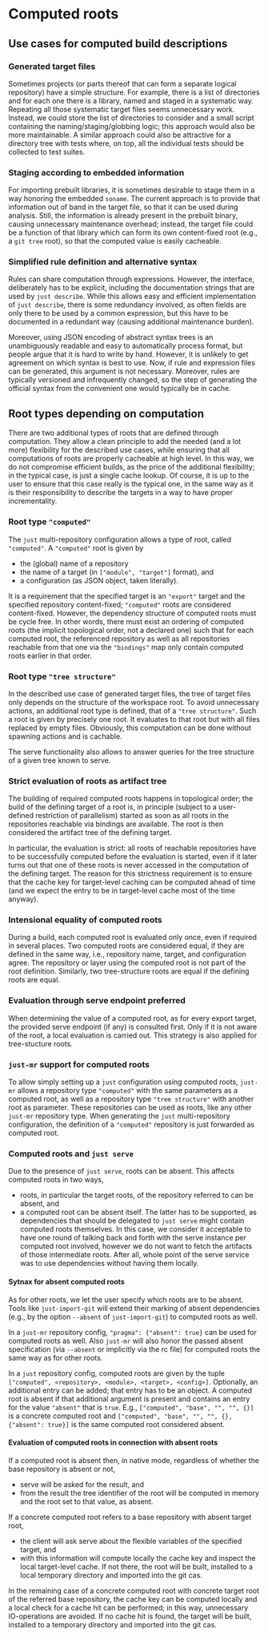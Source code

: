 Computed roots
==============

Use cases for computed build descriptions
-----------------------------------------

### Generated target files

Sometimes projects (or parts thereof that can form a separate logical
repository) have a simple structure. For example, there is a list of
directories and for each one there is a library, named and staged in a
systematic way. Repeating all those systematic target files seems
unnecessary work. Instead, we could store the list of directories to
consider and a small script containing the naming/staging/globbing
logic; this approach would also be more maintainable. A similar approach
could also be attractive for a directory tree with tests where, on top,
all the individual tests should be collected to test suites.

### Staging according to embedded information

For importing prebuilt libraries, it is sometimes desirable to stage
them in a way honoring the embedded `soname`. The current approach is to
provide that information out of band in the target file, so that it can
be used during analysis. Still, the information is already present in
the prebuilt binary, causing unnecessary maintenance overhead; instead,
the target file could be a function of that library which can form its
own content-fixed root (e.g., a `git tree` root), so that the computed
value is easily cacheable.

### Simplified rule definition and alternative syntax

Rules can share computation through expressions. However, the interface,
deliberately has to be explicit, including the documentation strings
that are used by `just describe`. While this allows easy and efficient
implementation of `just describe`, there is some redundancy involved, as
often fields are only there to be used by a common expression, but this
have to be documented in a redundant way (causing additional maintenance
burden).

Moreover, using JSON encoding of abstract syntax trees is an
unambiguously readable and easy to automatically process format, but
people argue that it is hard to write by hand. However, it is unlikely
to get agreement on which syntax is best to use. Now, if rule and
expression files can be generated, this argument is not
necessary. Moreover, rules are typically versioned and infrequently
changed, so the step of generating the official syntax from the
convenient one would typically be in cache.

Root types depending on computation
-----------------------------------

There are two additional types of roots that are defined through
computation. They allow a clean principle to add the needed (and a
lot more) flexibility for the described use cases, while ensuring that
all computations of roots are properly cacheable at high level. In this
way, we do not compromise efficient builds, as the price of the
additional flexibility; in the typical case, is just a single cache
lookup. Of course, it is up to the user to ensure that this case really
is the typical one, in the same way as it is their responsibility to
describe the targets in a way to have proper incrementality.

### Root type `"computed"`

The `just` multi-repository configuration allows a type of root,
called `"computed"`. A `"computed"` root is given by

 - the (global) name of a repository
 - the name of a target (in `["module", "target"]` format), and
 - a configuration (as JSON object, taken literally).

It is a requirement that the specified target is an `"export"` target
and the specified repository content-fixed; `"computed"` roots are
considered content-fixed. However, the dependency structure of computed
roots must be cycle free. In other words, there must exist an ordering
of computed roots (the implicit topological order, not a declared one)
such that for each computed root, the referenced repository as well as
all repositories reachable from that one via the `"bindings"` map only
contain computed roots earlier in that order.

### Root type `"tree structure"`

In the described use case of generated target files, the tree of
target files only depends on the structure of the workspace root. To
avoid unnecessary actions, an additional root type is defined,
that of a `"tree structure"`. Such a root is given by precisely
one root. It evaluates to that root but with all files replaced
by empty files. Obviously, this computation can be done without
spawning actions and is cachable.

The serve functionality also allows to answer queries for the
tree structure of a given tree known to serve.

### Strict evaluation of roots as artifact tree

The building of required computed roots happens in topological order;
the build of the defining target of a root is, in principle (subject to
a user-defined restriction of parallelism) started as soon as all roots
in the repositories reachable via bindings are available. The root is
then considered the artifact tree of the defining target.

In particular, the evaluation is strict: all roots of reachable
repositories have to be successfully computed before the evaluation is
started, even if it later turns out that one of these roots is never
accessed in the computation of the defining target. The reason for this
strictness requirement is to ensure that the cache key for target-level
caching can be computed ahead of time (and we expect the entry to be in
target-level cache most of the time anyway).

### Intensional equality of computed roots

During a build, each computed root is evaluated only once, even if
required in several places. Two computed roots are considered equal, if
they are defined in the same way, i.e., repository name, target, and
configuration agree. The repository or layer using the computed root is
not part of the root definition. Similarly, two tree-structure roots
are equal if the defining roots are equal.

### Evaluation through serve endpoint preferred

When determining the value of a computed root, as for every export
target, the provided serve endpoint (if any) is consulted first.
Only if it is not aware of the root, a local evaluation is carried
out. This strategy is also applied for tree-stucture roots.

### `just-mr` support for computed roots

To allow simply setting up a `just` configuration using computed
roots, `just-mr` allows a repository type `"computed"` with the same
parameters as a computed root, as well as a repository type `"tree
structure"` with another root as parameter. These repositories can
be used as roots, like any other `just-mr` repository type. When
generating the `just` multi-repository configuration, the definition
of a `"computed"` repository is just forwarded as computed root.

### Computed roots and `just serve`

Due to the presence of `just serve`, roots can be absent. This
affects computed roots in two ways,
 - roots, in particular the target roots, of the repository referred
   to can be absent, and
 - a computed root can be absent itself.
The latter has to be supported, as dependencies that should be
delegated to `just serve` might contain computed roots themselves.
In this case, we consider it acceptable to have one round of talking
back and forth with the serve instance per computed root involved,
however we do not want to fetch the artifacts of those intermediate
roots. After all, whole point of the serve service was to use
dependencies without having them locally.

#### Sytnax for absent computed roots

As for other roots, we let the user specify which roots are to be
absent. Tools like `just-import-git` will extend their marking of absent
dependencies (e.g., by the option `--absent` of `just-import-git`)
to computed roots as well.

In a `just-mr` repository config, `"pragma": {"absent": true}` can
be used for computed roots as well. Also `just-mr` will also honor
the passed absent specification (via `--absent` or implicitly via
the rc file) for computed roots the same way as for other roots.

In a `just` repository config, computed roots are given by the
tuple `["computed", <repository>, <module>, <target>, <config>]`.
Optionally, an additional entry can be added; that entry has to be
an object. A computed root is absent if that additional argument
is present and contains an entry for the value `"absent"` that
is `true`. E.g., `["computed", "base", "", "", {}]` is a concrete
computed root and `["computed", "base", "", "", {}, {"absent":
true}]` is the same computed root considered absent.

#### Evaluation of computed roots in connection with absent roots

If a computed root is absent then, in native mode, regardless of whether
the base repository is absent or not,
 - serve will be asked for the result, and
 - from the result the tree identifier of the root will be computed
   in memory and the root set to that value, as absent.

If a concrete computed root refers to a base repository with absent
target root,
 - the client will ask serve about the flexible variables of the
   specified target, and
 - with this information will compute locally the cache key and
   inspect the local target-level cache. If not there, the root will
   be built, installed to a local temporary directory and imported
   into the git cas.

In the remaining case of a concrete computed root with concrete
target root of the referred base repository, the cache key can be
computed locally and a local check for a cache hit can be performed;
in this way, unnecessary IO-operations are avoided. If no cache
hit is found, the target will be built, installed to a temporary
directory and imported into the git cas.
